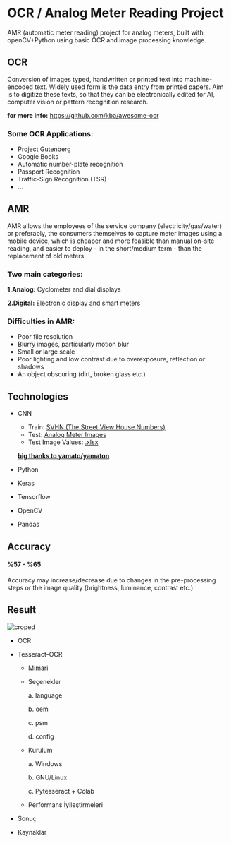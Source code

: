 # OCR / Analog Meter Reading Project 

AMR (automatic meter reading) project for analog meters, built with openCV+Python using basic OCR and image processing knowledge.

## **OCR** 

Conversion of images typed, handwritten or printed text into machine-encoded text. Widely used form is the data entry from printed papers. Aim is to digitize these texts, so that they can be electronically edited for AI, computer vision or pattern recognition research.

**for more info:** https://github.com/kba/awesome-ocr

### **Some OCR Applications:**

* Project Gutenberg
* Google Books
* Automatic number-plate recognition
* Passport Recognition
* Traffic-Sign Recognition (TSR)
* ...

## **AMR**

AMR allows the employees of the service company (electricity/gas/water) or preferably, the consumers themselves to capture meter images using a mobile device, which is cheaper and more feasible than manual on-site reading, and easier to deploy - in the short/medium term - than the replacement of old meters.

### **Two main categories:**

**1.Analog:** Cyclometer and dial displays

**2.Digital:** Electronic display and smart meters

### **Difficulties in AMR:**

* Poor file resolution
* Blurry images, particularly motion blur
* Small or large scale
* Poor lighting and low contrast due to overexposure, reflection or shadows
* An object obscuring (dirt, broken glass etc.)

## **Technologies**

* CNN
  * Train: [SVHN (The Street View House Numbers)](http://ufldl.stanford.edu/housenumbers/)
  * Test: [Analog Meter Images](https://github.com/ayseceyda/analog-meter-reading-openCV/tree/main/images) 
  * Test Image Values: [.xlsx](https://github.com/ayseceyda/analog-meter-reading-openCV)
  
  **[big thanks to yamato/yamaton](https://github.com/yamaton/water-meter-reading)**
  
* Python
* Keras
* Tensorflow
* OpenCV
* Pandas

## **Accuracy** 

#### **%57 - %65**

Accuracy may increase/decrease due to changes in the pre-processing steps or the image quality (brightness, luminance, contrast etc.)

## **Result**

![croped](https://user-images.githubusercontent.com/29989590/111771499-d5f89780-88bc-11eb-8406-fb434d147356.png)
















* OCR
* Tesseract-OCR
  * Mimari
  * Seçenekler
  
    a. language
    
    b. oem
    
    c. psm
    
    d. config 
    
  * Kurulum
  
    a. Windows
    
    b. GNU/Linux
    
    c. Pytesseract + Colab
    
  * Performans İyileştirmeleri
  
* Sonuç
* Kaynaklar
  





























